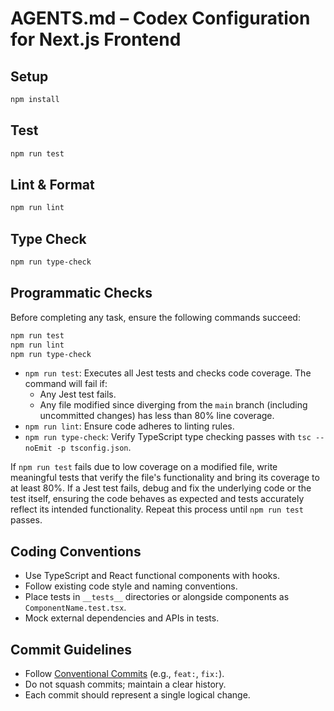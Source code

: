 # AGENTS.md – Codex Configuration for Next.js Frontend

## Setup
```bash
npm install
```

## Test

```bash
npm run test
```

## Lint & Format

```bash
npm run lint
```

## Type Check

```bash
npm run type-check
```

## Programmatic Checks

Before completing any task, ensure the following commands succeed:

```bash
npm run test
npm run lint
npm run type-check
```

* `npm run test`: Executes all Jest tests and checks code coverage. The command will fail if:
    - Any Jest test fails.
    - Any file modified since diverging from the `main` branch (including uncommitted changes) has less than 80% line coverage.
* `npm run lint`: Ensure code adheres to linting rules.
* `npm run type-check`: Verify TypeScript type checking passes with `tsc --noEmit -p tsconfig.json`.

If `npm run test` fails due to low coverage on a modified file, write meaningful tests that verify the file's functionality and bring its coverage to at least 80%. If a Jest test fails, debug and fix the underlying code or the test itself, ensuring the code behaves as expected and tests accurately reflect its intended functionality. Repeat this process until `npm run test` passes.

## Coding Conventions

* Use TypeScript and React functional components with hooks.
* Follow existing code style and naming conventions.
* Place tests in `__tests__` directories or alongside components as `ComponentName.test.tsx`.
* Mock external dependencies and APIs in tests.

## Commit Guidelines

* Follow [Conventional Commits](https://www.conventionalcommits.org/) (e.g., `feat:`, `fix:`).
* Do not squash commits; maintain a clear history.
* Each commit should represent a single logical change.
